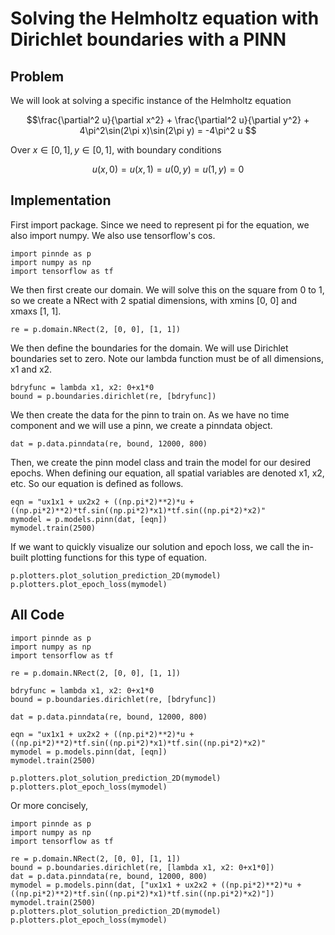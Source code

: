 # Solving the Helmholtz equation with Dirichlet boundaries with a PINN

## Problem
We will look at solving a specific instance of the Helmholtz equation

$$\frac{\partial^2 u}{\partial x^2} + \frac{\partial^2 u}{\partial y^2} + 4\pi^2\sin(2\pi x)\sin(2\pi y)
= -4\pi^2 u $$

Over $x\in[0,1], y\in[0,1]$, with boundary conditions

$$u(x, 0) = u(x, 1) = u(0, y) = u(1, y) = 0 $$

## Implementation
First import package. Since we need to represent pi for the equation, we also import numpy. We also use tensorflow's cos.
    
    import pinnde as p
    import numpy as np
    import tensorflow as tf

We then first create our domain. We will solve this on the square from 0 to 1, so we create a NRect with 2 spatial dimensions, with xmins 
[0, 0] and xmaxs [1, 1]. 

    re = p.domain.NRect(2, [0, 0], [1, 1])

We then define the boundaries for the domain. We will use Dirichlet boundaries set to zero. Note our lambda function
must be of all dimensions, x1 and x2.

    bdryfunc = lambda x1, x2: 0+x1*0
    bound = p.boundaries.dirichlet(re, [bdryfunc])

We then create the data for the pinn to train on. As we have no time component and we will use a pinn, we create a pinndata object.

    dat = p.data.pinndata(re, bound, 12000, 800)

Then, we create the pinn model class and train the model for our desired epochs. When defining our equation, all spatial variables are denoted
x1, x2, etc. So our equation is defined as follows.

    eqn = "ux1x1 + ux2x2 + ((np.pi*2)**2)*u + ((np.pi*2)**2)*tf.sin((np.pi*2)*x1)*tf.sin((np.pi*2)*x2)"
    mymodel = p.models.pinn(dat, [eqn])
    mymodel.train(2500)

If we want to quickly visualize our solution and epoch loss, we call the in-built plotting functions for this type of equation.

    p.plotters.plot_solution_prediction_2D(mymodel)
    p.plotters.plot_epoch_loss(mymodel)

## All Code

    import pinnde as p
    import numpy as np
    import tensorflow as tf

    re = p.domain.NRect(2, [0, 0], [1, 1])

    bdryfunc = lambda x1, x2: 0+x1*0
    bound = p.boundaries.dirichlet(re, [bdryfunc])

    dat = p.data.pinndata(re, bound, 12000, 800)

    eqn = "ux1x1 + ux2x2 + ((np.pi*2)**2)*u + ((np.pi*2)**2)*tf.sin((np.pi*2)*x1)*tf.sin((np.pi*2)*x2)"
    mymodel = p.models.pinn(dat, [eqn])
    mymodel.train(2500)

    p.plotters.plot_solution_prediction_2D(mymodel)
    p.plotters.plot_epoch_loss(mymodel)

Or more concisely,

    import pinnde as p
    import numpy as np
    import tensorflow as tf

    re = p.domain.NRect(2, [0, 0], [1, 1])
    bound = p.boundaries.dirichlet(re, [lambda x1, x2: 0+x1*0])
    dat = p.data.pinndata(re, bound, 12000, 800)
    mymodel = p.models.pinn(dat, ["ux1x1 + ux2x2 + ((np.pi*2)**2)*u + ((np.pi*2)**2)*tf.sin((np.pi*2)*x1)*tf.sin((np.pi*2)*x2)"])
    mymodel.train(2500)
    p.plotters.plot_solution_prediction_2D(mymodel)
    p.plotters.plot_epoch_loss(mymodel)